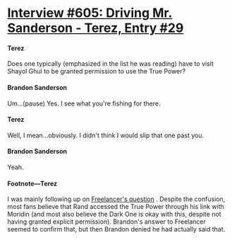 # [Interview #605: Driving Mr. Sanderson - Terez, Entry #29](https://www.theoryland.com/intvmain.php?i=605#29)

#### Terez

Does one
typically
(emphasized in the list he was reading) have to visit Shayol Ghul to be granted permission to use the True Power?

#### Brandon Sanderson

Um...(pause) Yes. I see what you're fishing for there.

#### Terez

Well, I mean...obviously. I didn't think I would slip that one past you.

#### Brandon Sanderson

Yeah.

#### Footnote—Terez

I was mainly following up on
[Freelancer's question](http://www.theoryland.com/intvmain.php?i=473#14)
. Despite the confusion, most fans believe that Rand accessed the True Power through his link with Moridin (and most also believe the Dark One is okay with this, despite not having granted explicit permission). Brandon's answer to Freelancer seemed to confirm that, but then Brandon denied he had actually said that.

